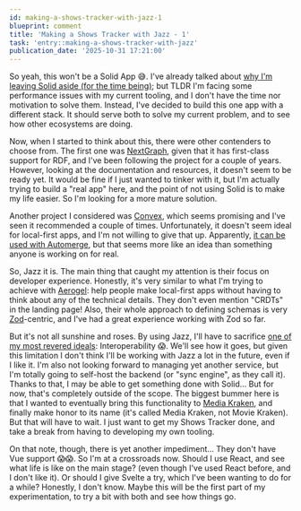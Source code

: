 ```yaml
---
id: making-a-shows-tracker-with-jazz-1
blueprint: comment
title: 'Making a Shows Tracker with Jazz - 1'
task: 'entry::making-a-shows-tracker-with-jazz'
publication_date: '2025-10-31 17:21:00'
---
```


So yeah, this won't be a Solid App 😅. I've already talked about [why I'm leaving Solid aside (for the time being)](https://noeldemartin.com/tasks/making-a-web-application-framework#comment-14); but TLDR I'm facing some performance issues with my current tooling, and I don't have the time nor motivation to solve them. Instead, I've decided to build this one app with a different stack. It should serve both to solve my current problem, and to see how other ecosystems are doing.

Now, when I started to think about this, there were other contenders to choose from. The first one was [NextGraph](https://nextgraph.org/), given that it has first-class support for RDF, and I've been following the project for a couple of years. However, looking at the documentation and resources, it doesn't seem to be ready yet. It would be fine if I just wanted to tinker with it, but I'm actually trying to build a "real app" here, and the point of not using Solid is to make my life easier. So I'm looking for a more mature solution.

Another project I considered was [Convex](https://www.convex.dev/), which seems promising and I've seen it recommended a couple of times. Unfortunately, it doesn't seem ideal for local-first apps, and I'm not willing to give that up. Apparently, [it can be used with Automerge](https://stack.convex.dev/automerge-and-convex), but that seems more like an idea than something anyone is working on for real.

So, Jazz it is. The main thing that caught my attention is their focus on developer experience. Honestly, it's very similar to what I'm trying to achieve with [Aerogel](https://aerogel.js.org/): help people make local-first apps without having to think about any of the technical details. They don't even mention "CRDTs" in the landing page! Also, their whole approach to defining schemas is very [Zod](https://zod.dev/)-centric, and I've had a great experience working with Zod so far.

But it's not all sunshine and roses. By using Jazz, I'll have to sacrifice [one of my most revered ideals](https://noeldemartin.com/slides/local-first-solid-and-everything-in-between?slide=19): Interoperability 😱. We'll see how it goes, but given this limitation I don't think I'll be working with Jazz a lot in the future, even if I like it. I'm also not looking forward to managing yet another service, but I'm totally going to self-host the backend (or "sync engine", as they call it). Thanks to that, I may be able to get something done with Solid... But for now, that's completely outside of the scope. The biggest bummer here is that I wanted to eventually bring this functionality to [Media Kraken](https://noeldemartin.github.io/media-kraken/), and finally make honor to its name (it's called Media Kraken, not Movie Kraken). But that will have to wait. I just want to get my Shows Tracker done, and take a break from having to developing my own tooling.

On that note, though, there is yet another impediment... They don't have Vue support 😱😱. So I'm at a crossroads now. Should I use React, and see what life is like on the main stage? (even though I've used React before, and I don't like it). Or should I give Svelte a try, which I've been wanting to do for a while? Honestly, I don't know. Maybe this will be the first part of my experimentation, to try a bit with both and see how things go.
